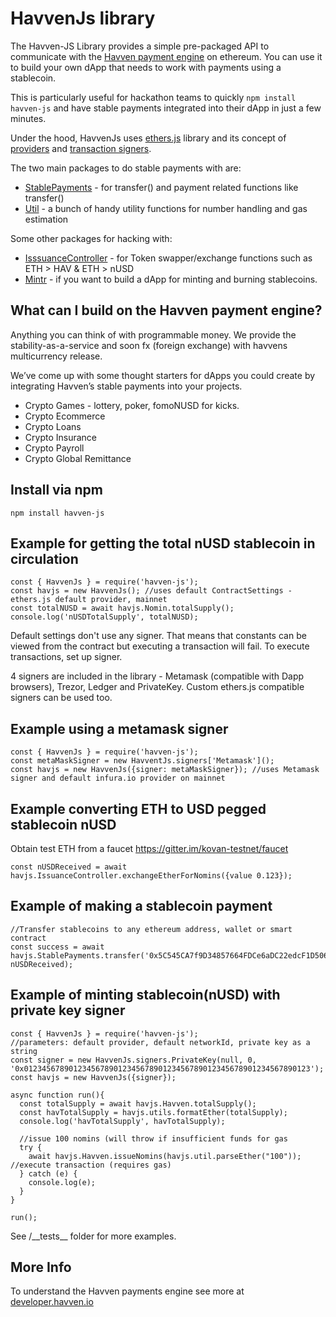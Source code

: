 HavvenJs library
========

The Havven-JS Library provides a simple pre-packaged API to communicate with the [Havven payment engine](https://www.havven.io) on ethereum. You can use it to build your own dApp that needs to work with payments using a stablecoin.

This is particularly useful for hackathon teams to quickly `npm install havven-js` and have stable payments integrated into their dApp in just a few minutes.

Under the hood, HavvenJs uses [ethers.js](https://github.com/ethers-io/ethers.js/) library and its concept of [providers](https://docs.ethers.io/ethers.js/html/api-providers.html) and [transaction signers](https://docs.ethers.io/ethers.js/html/api-contract.html#custom-signer).

The two main packages to do stable payments with are:
- [StablePayments](https://havvenjs.havven.io/stablepayments) - for transfer() and payment related functions like transfer()
- [Util](https://havvenjs.havven.io/util) - a bunch of handy utility functions for number handling and gas estimation

Some other packages for hacking with:
- [IsssuanceController](https://havvenjs.havven.io/issuancecontroller) - for Token swapper/exchange functions such as ETH > HAV & ETH > nUSD
- [Mintr](https://havvenjs.havven.io/mintr)  - if you want to build a dApp for minting and burning stablecoins.

What can I build on the Havven payment engine? 
----
Anything you can think of with programmable money. We provide the stability-as-a-service and soon fx (foreign exchange) with havvens multicurrency release.

We’ve come up with some thought starters for dApps you could create by integrating Havven’s stable payments into your projects.
- Crypto Games - lottery, poker, fomoNUSD for kicks. 
- Crypto Ecommerce
- Crypto Loans
- Crypto Insurance
- Crypto Payroll
- Crypto Global Remittance


Install via npm
----
`npm install havven-js`

Example for getting the total nUSD stablecoin in circulation
------
````
const { HavvenJs } = require('havven-js');
const havjs = new HavvenJs(); //uses default ContractSettings - ethers.js default provider, mainnet
const totalNUSD = await havjs.Nomin.totalSupply(); 
console.log('nUSDTotalSupply', totalNUSD);
````

Default settings don't use any signer. That means that constants can be viewed from the contract but executing a transaction will fail.
To execute transactions, set up signer.

4 signers are included in the library - Metamask (compatible with Dapp browsers), Trezor, Ledger and PrivateKey.
Custom ethers.js compatible signers can be used too.


Example using a metamask signer
------
````
const { HavvenJs } = require('havven-js');
const metaMaskSigner = new HavventJs.signers['Metamask']();
const havjs = new HavvenJs({signer: metaMaskSigner}); //uses Metamask signer and default infura.io provider on mainnet
````

Example converting ETH to USD pegged stablecoin nUSD
------
Obtain test ETH from a faucet https://gitter.im/kovan-testnet/faucet
````
const nUSDReceived = await havjs.IssuanceController.exchangeEtherForNomins({value 0.123}); 
````

Example of making a stablecoin payment
------
````
//Transfer stablecoins to any ethereum address, wallet or smart contract
const success = await havjs.StablePayments.transfer('0x5C545CA7f9D34857664FDCe6aDC22edcF1D5061f', nUSDReceived); 
````

Example of minting stablecoin(nUSD) with private key signer
------
````
const { HavvenJs } = require('havven-js');
//parameters: default provider, default networkId, private key as a string
const signer = new HavvenJs.signers.PrivateKey(null, 0, '0x0123456789012345678901234567890123456789012345678901234567890123');
const havjs = new HavvenJs({signer});

async function run(){
  const totalSupply = await havjs.Havven.totalSupply();
  const havTotalSupply = havjs.utils.formatEther(totalSupply);
  console.log('havTotalSupply', havTotalSupply);
  
  //issue 100 nomins (will throw if insufficient funds for gas
  try {
    await havjs.Havven.issueNomins(havjs.util.parseEther("100")); //execute transaction (requires gas)
  } catch (e) {
    console.log(e);
  }
}

run();
````

See /\_\_tests__  folder for more examples.


More Info
------
To understand the Havven payments engine see more at [developer.havven.io](https://developer.havven.io)
